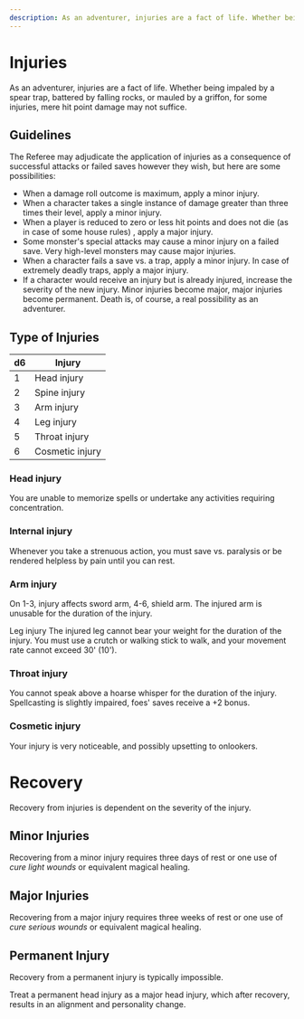 ```yaml
---
description: As an adventurer, injuries are a fact of life. Whether being impaled by a spear trap, battered by falling rocks, or mauled by a griffon, for some injuries, mere hit point damage may not suffice.
---
```


# Injuries

As an adventurer, injuries are a fact of life. Whether being impaled by a spear trap, battered by falling rocks, or mauled by a griffon, for some injuries, mere hit point damage may not suffice.

## Guidelines

The Referee may adjudicate the application of injuries as a consequence of successful attacks or failed saves however they wish, but here are some possibilities:

- When a damage roll outcome is maximum, apply a minor injury.
- When a character takes a single instance of damage greater than three times their level, apply a minor injury.
- When a player is reduced to zero or less hit points and does not die (as in case of some house rules) , apply a major injury.
- Some monster's special attacks may cause a minor injury on a failed save. Very high-level monsters may cause major injuries.
- When a character fails a save vs. a trap, apply a minor injury. In case of extremely deadly traps, apply a major injury.
- If a character would receive an injury but is already injured, increase the severity of the new injury. Minor injuries become major, major injuries become permanent. Death is, of course, a real possibility as an adventurer.

## Type of Injuries

d6|Injury
-|-
1|Head injury
2|Spine injury
3|Arm injury
4|Leg injury
5|Throat injury
6|Cosmetic injury

### Head injury
You are unable to memorize spells or undertake any activities requiring concentration.

### Internal injury
Whenever you take a strenuous action, you must save vs. paralysis or be rendered helpless by pain until you can rest.

### Arm injury
On 1-3, injury affects sword arm, 4-6, shield arm. The injured arm is unusable for the duration of the injury.

Leg injury The injured leg cannot bear your weight for the duration of the injury. You must use a crutch or walking stick to walk, and your movement rate cannot exceed 30' (10').

### Throat injury
You cannot speak above a hoarse whisper for the duration of the injury. Spellcasting is slightly impaired, foes' saves receive a +2 bonus.

### Cosmetic injury
Your injury is very noticeable, and possibly upsetting to onlookers.

# Recovery
Recovery from injuries is dependent on the severity of the injury.

## Minor Injuries
Recovering from a minor injury requires three days of rest or one use of *cure light wounds* or equivalent magical healing.

## Major Injuries
Recovering from a major injury requires three weeks of rest or one use of *cure serious wounds* or equivalent magical healing.

## Permanent Injury
Recovery from a permanent injury is typically impossible.

Treat a permanent head injury as a major head injury, which after recovery, results in an alignment and personality change.